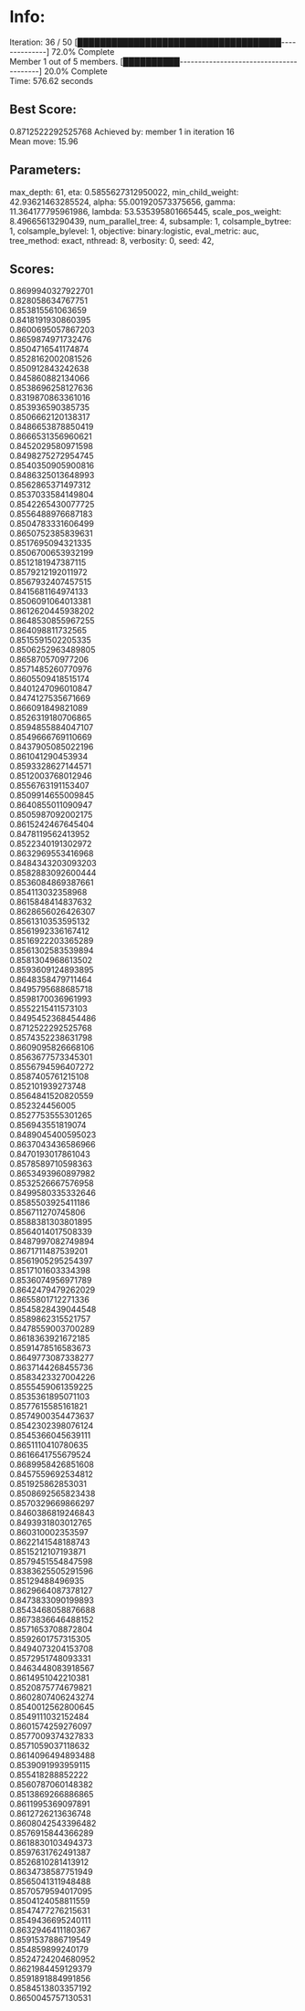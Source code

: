 <h1> Info: </h1>Iteration: 36 / 50 [████████████████████████████████████--------------] 72.0% Complete<br> Member 1 out of 5 members. [██████████----------------------------------------] 20.0% Complete<br>Time: 576.62 seconds<h2> Best Score: </h2>0.8712522292525768 Achieved by: member 1 in iteration 16<br>Mean move: 15.96<br><h2> Parameters:</h2><p>max_depth: 61, eta: 0.5855627312950022, min_child_weight: 42.93621463285524, alpha: 55.001920573375656, gamma: 11.364177795961986, lambda: 53.535395801665445, scale_pos_weight: 8.49665613290439, num_parallel_tree: 4, subsample: 1, colsample_bytree: 1, colsample_bylevel: 1, objective: binary:logistic, eval_metric: auc, tree_method: exact, nthread: 8, verbosity: 0, seed: 42, </p><h2> Scores:</h2>0.8699940327922701<br>0.828058634767751<br>0.853815561063659<br>0.8418191930860395<br>0.8600695057867203<br>0.8659874971732476<br>0.8504716541174874<br>0.8528162002081526<br>0.850912843242638<br>0.845860882134066<br>0.8538696258127636<br>0.8319870863361016<br>0.853936590385735<br>0.8506662120138317<br>0.8486653878850419<br>0.8666531356960621<br>0.8452029580971598<br>0.8498275272954745<br>0.8540350905900816<br>0.8486325013648993<br>0.8562865371497312<br>0.8537033584149804<br>0.8542265430077725<br>0.8556488976687183<br>0.8504783331606499<br>0.8650752385839631<br>0.8517695094321335<br>0.8506700653932199<br>0.8512181947387115<br>0.8579212192011972<br>0.8567932407457515<br>0.8415681164974133<br>0.8506091064013381<br>0.8612620445938202<br>0.8648530855967255<br>0.864098811732565<br>0.8515591502205335<br>0.8506252963489805<br>0.865870570977206<br>0.8571485260770976<br>0.8605509418515174<br>0.8401247096010847<br>0.8474127535671669<br>0.866091849821089<br>0.8526319180706865<br>0.8594855884047107<br>0.8549666769110669<br>0.8437905085022196<br>0.861041290453934<br>0.8593328627144571<br>0.8512003768012946<br>0.8556763191153407<br>0.8509914655009845<br>0.8640855011090947<br>0.8505987092002175<br>0.8615242467645404<br>0.8478119562413952<br>0.8522340191302972<br>0.8632969553416968<br>0.8484343203093203<br>0.8582883092600444<br>0.8536084869387661<br>0.854113032358968<br>0.8615848414837632<br>0.8628656026426307<br>0.8561310353595132<br>0.8561992336167412<br>0.8516922203365289<br>0.8561302583539894<br>0.8581304968613502<br>0.8593609124893895<br>0.8648358479711464<br>0.8495795688685718<br>0.8598170036961993<br>0.8552215411573103<br>0.8495452368454486<br>0.8712522292525768<br>0.8574352238631798<br>0.8609095826668106<br>0.8563677573345301<br>0.8556794596407272<br>0.8587405761215108<br>0.852101939273748<br>0.8564841520820559<br>0.852324456005<br>0.8527753555301265<br>0.856943551819074<br>0.8489045400595023<br>0.8637043436586966<br>0.8470193017861043<br>0.8578589710598363<br>0.8653493960897982<br>0.8532526667576958<br>0.8499580335332646<br>0.8585503925411186<br>0.856711270745806<br>0.8588381303801895<br>0.8564014017508339<br>0.8487997082749894<br>0.8671711487539201<br>0.8561905295254397<br>0.8517101603334398<br>0.8536074956971789<br>0.8642479479262029<br>0.8655801712271336<br>0.8545828439044548<br>0.8589862315521757<br>0.8478559003700289<br>0.8618363921672185<br>0.8591478516583673<br>0.8649773087338277<br>0.8637144268455736<br>0.8583423327004226<br>0.8555459061359225<br>0.8535361895071103<br>0.8577615585161821<br>0.8574900354473637<br>0.8542302398076124<br>0.8545366045639111<br>0.8651110410780635<br>0.8616641755679524<br>0.8689958426851608<br>0.8457559692534812<br>0.851925862853031<br>0.8508692565823438<br>0.8570329669866297<br>0.8460386819246843<br>0.8493931803012765<br>0.860310002353597<br>0.8622141548188743<br>0.8515212107193871<br>0.8579451554847598<br>0.8383625505291596<br>0.85129488496935<br>0.8629664087378127<br>0.8473833090199893<br>0.8543468058876688<br>0.8673836646488152<br>0.8571653708872804<br>0.8592601757315305<br>0.8494073204153708<br>0.8572951748093331<br>0.8463448083918567<br>0.8614951042210381<br>0.8520875774679821<br>0.8602807406243274<br>0.8540012562800645<br>0.8549111032152484<br>0.8601574259276097<br>0.8577009374327833<br>0.8571059037118632<br>0.8614096494893488<br>0.8539091993959115<br>0.855418288852222<br>0.8560787060148382<br>0.8513869266886865<br>0.8611995369097891<br>0.8612726213636748<br>0.8608042543396482<br>0.8576915844366289<br>0.8618830103494373<br>0.8597631762491387<br>0.8526810281413912<br>0.8634738587751949<br>0.8565041311948488<br>0.8570579594017095<br>0.8504124058811559<br>0.8547477276215631<br>0.8549436695240111<br>0.8632946411180367<br>0.8591537886719549<br>0.854859899240179<br>0.8524724204680952<br>0.8621984459129379<br>0.8591891884991856<br>0.8584513803357192<br>0.8650045757130531<br>
